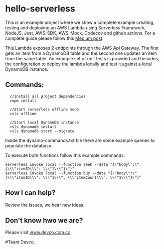 # hello-serverless
This is an example project where we show a complete example creating, testing and deploying an AWS Lambda using Serverless Framework, NodeJS, Jest, AWS-SDK, AWS-Mock, Codecov and github actions.
For a complete guide please follow this [Medium post](https://medium.com/devco-tech-blog/how-i-developed-tested-and-automatically-deployed-an-aws-lambda-for-the-first-time).

This Lambda exposes 2 endpoints through the AWS Api Gateway. The first gets an item from a DynamoDB table and the second one updates an item from the same table.
An example set of unit tests is provided and besodes, the configuration to deploy the lambda locally and test it against a local DynamoDB instance.

## Commands:

````
  //Install all project dependencies
  >npm install
  
  //Start serverless offline mode
  >sls offline
  
  //Start local DynamoDB instance
  >sls dynamodb install
  >sls dynamodb start --migrate
````  

Inside the dynamo-commands.txt file there are some example queries to populate the database.

To execute both functions follow this example commands:
````
serverless invoke local --function seek --data "{\"body\":\"{\\\"itemID\\\": \\\"1\\\"}\"}"
serverless invoke local --function buy --data "{\"body\":\"{\\\"itemID\\\": \\\”1\\\”, \\\"itemCount\\\”: \\\"1\\\"}\”}”
````

## How I can help?
Review the issues, we hear new ideas.

## Don't know hwo we are? 
Please visit www.devco.com.co

#Team Devco.

